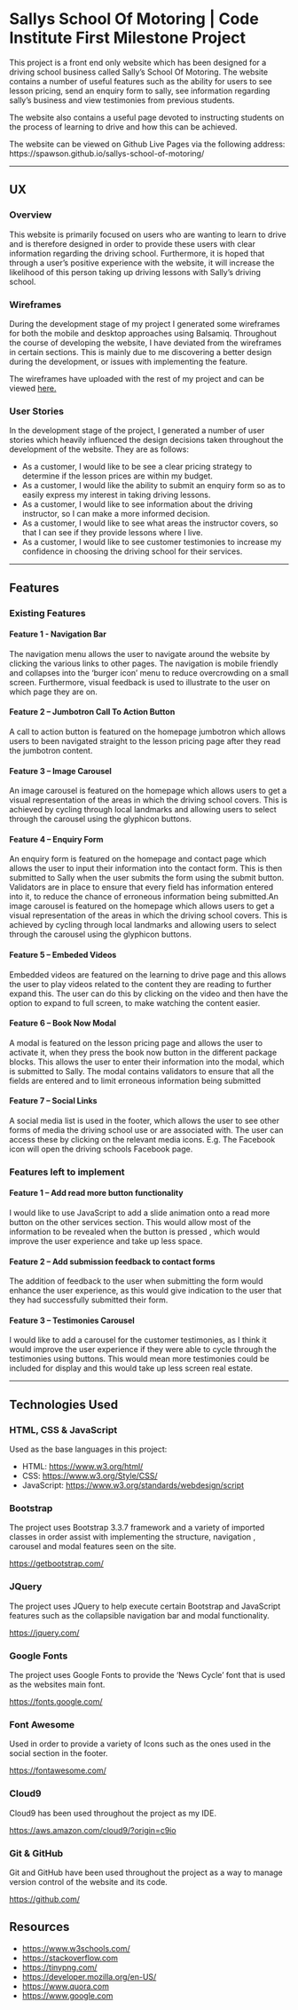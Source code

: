 <h1>Sallys School Of Motoring | Code Institute First Milestone Project</h1>

<p>This project is a front end only website which has been designed for a driving school business called Sally’s School Of Motoring. The website contains a 
number of useful features such as the ability for users to see lesson pricing, send an enquiry form to sally, see information regarding sally’s 
business and view testimonies from previous students. </p>

<p>The website also contains a useful page devoted to instructing students on the process of learning to drive and how this can be achieved.</p>

<p>The website can be viewed on Github Live Pages via the following address: https://spawson.github.io/sallys-school-of-motoring/</p>

<hr>

<h2>UX</h2>

<h3>Overview</h3>

<p>This website is primarily focused on users who are wanting to learn to drive and is therefore designed in order to provide these users with clear information regarding the driving school.
Furthermore, it is hoped that through a user’s positive experience with the website, it will increase the likelihood of this person taking up driving lessons with Sally’s driving school. </p>

<h3>Wireframes</h3>

<p>During the development stage of my project I generated some wireframes for both the mobile and desktop approaches using Balsamiq. Throughout the course of developing the website, I have deviated from the wireframes in certain sections.
This is mainly due to me discovering a better design during the development, or issues with implementing the feature. </p>

<p>The wireframes have uploaded with the rest of my project and can be viewed <a href="">here.</a></p>

<h3>User Stories</h3>

<p>In the development stage of the project, I generated a number of user stories which heavily influenced the design decisions taken throughout the development of the website. They are as follows:</p>

<ul>
<li>As a customer, I would like to be see a clear pricing strategy to determine if the lesson prices are within my budget.</li>
<li>As a customer, I would like the ability to submit an enquiry form so as to easily express my interest in taking driving lessons.</li>
<li>As a customer, I would like to see information about the driving instructor, so I can make a more informed decision.</li>
<li>As a customer, I would like to see what areas the instructor covers, so that I can see if they provide lessons where I live.</li>
<li>As a customer, I would like to see customer testimonies to increase my confidence in choosing the driving school for their services.</li>
</ul>

<hr>

<h2>Features</h2>

<h3>Existing Features</h3>

<h4>Feature 1 - Navigation Bar</h4>

<p>The navigation menu allows the user to navigate around the website by clicking the various links to other pages. The navigation is mobile friendly and collapses into the ‘burger icon’ menu to reduce overcrowding on a small screen. Furthermore,
visual feedback is used to illustrate to the user on which page they are on.</p>

<h4>Feature 2 – Jumbotron Call To Action Button</h4>
<p>A call to action button is featured on the homepage jumbotron which allows users to been navigated straight to the lesson pricing page after they read the jumbotron content.</p>

<h4>Feature 3 – Image Carousel</h4>
<p>An image carousel is featured on the homepage which allows users to get a visual
representation of the areas in which the driving school covers. This is achieved by cycling through local landmarks
and allowing users to select through the carousel using the glyphicon buttons.</p>


<h4>Feature 4 – Enquiry Form</h4>
<p>An enquiry form is featured on the homepage and contact page which allows the user to input their information into the contact form. This is then submitted to Sally when the user submits the form using the submit button. Validators are in place to ensure that every field has information entered into it, to reduce the chance of erroneous information being submitted.An image carousel is featured on the homepage which allows users to get a visual
representation of the areas in which the driving school covers. This is achieved by cycling through local landmarks
and allowing users to select through the carousel using the glyphicon buttons.</p>

<h4>Feature 5 – Embeded Videos</h4>
<p>Embedded videos are featured on the learning to drive page and this allows the user to play videos related to the content they are reading to further expand this. 
The user can do this by clicking on the video and then have the option to expand to full screen, to make watching the content easier.</p>

<h4>Feature 6 – Book Now Modal</h4>
<p>A modal is featured on the lesson pricing page and allows the user to activate it, when they press the book now button in the different package blocks.
This allows the user to enter their information into the modal, which is submitted to Sally. The modal contains validators to ensure that all the fields are entered and to limit erroneous information
being submitted</p>

<h4>Feature 7 – Social Links</h4>
<p>A social media list is used in the footer, which allows the user to see other forms of media the driving school use or are associated with.
The user can access these by clicking on the relevant media icons. E.g. The Facebook icon will open the driving schools Facebook page.</p>

<h3>Features left to implement</h3>

<h4>Feature 1 – Add read more button functionality</h4>
<p>I would like to use JavaScript to add a slide animation onto a read more button on the other services section. This would allow most of the information to be revealed when the button is pressed
, which would improve the user experience and take up less space.</p>

<h4>Feature 2 – Add submission feedback to contact forms</h4>
<p>The addition of feedback to the user when submitting the form would enhance the user experience, as this would give indication to the user that they had successfully submitted their form.</p>

<h4>Feature 3 – Testimonies Carousel</h4>
<p>I would like to add a carousel for the customer testimonies, as I think it would improve the user experience if they were able to cycle through the testimonies using buttons.
This would mean more testimonies could be included for display and this would take up less screen real estate.</p>

<hr>

<h2>Technologies Used</h2>

<h3>HTML, CSS & JavaScript</h3>
<p>Used as the base languages in this project:</p>
<ul>
<li>HTML: <a href="https://www.w3.org/html/">https://www.w3.org/html/</a></li>
<li>CSS: <a href="https://www.w3.org/Style/CSS/">https://www.w3.org/Style/CSS/</a></li>
<li>JavaScript: <a href="https://www.w3.org/standards/webdesign/script">https://www.w3.org/standards/webdesign/script</a></li>
</ul>

<h3>Bootstrap</h3>
<p>
The project uses Bootstrap 3.3.7 framework and a variety of imported classes  in order assist with implementing the structure, navigation , carousel and modal features seen on the site.
</p>
<a href="https://getbootstrap.com/">https://getbootstrap.com/</a>

<h3>JQuery</h3>
<p>The project uses JQuery to help execute certain Bootstrap and JavaScript features such as the collapsible navigation bar and modal functionality.</p>
<a href="https://jquery.com/">https://jquery.com/</a>

<h3>Google Fonts</h3>
<p>The project uses Google Fonts to provide the ‘News Cycle’ font that is used as the websites main font.</p>
<a href="https://fonts.google.com/">https://fonts.google.com/</a>

<h3>Font Awesome</h3>
<p>Used in order to provide a variety of Icons such as the ones used in the social section in the footer.</p>
<a href="https://fontawesome.com/">https://fontawesome.com/</a>

<h3>Cloud9</h3>
<p>Cloud9 has been used throughout the project as my IDE.</p>
<a href="https://aws.amazon.com/cloud9/?origin=c9io">https://aws.amazon.com/cloud9/?origin=c9io</a>

<h3>Git & GitHub</h3>
<p>Git and GitHub have been used throughout the project as a way to manage version control of the website and its code.</p>
<a href="https://github.com/">https://github.com/</a>

<h2>Resources</h2>

<ul>
<li><a href="https://www.w3schools.com/">https://www.w3schools.com/</a></li>
<li><a href="https://stackoverflow.com">https://stackoverflow.com</a></li>
<li><a href="https://tinypng.com/">https://tinypng.com/</a></li>
<li><a href="https://developer.mozilla.org/en-US/">https://developer.mozilla.org/en-US/</a></li>
<li><a href="https://www.quora.com/">https://www.quora.com</a></li>
<li><a href="https://www.google.com/">https://www.google.com</a></li>
</ul>


